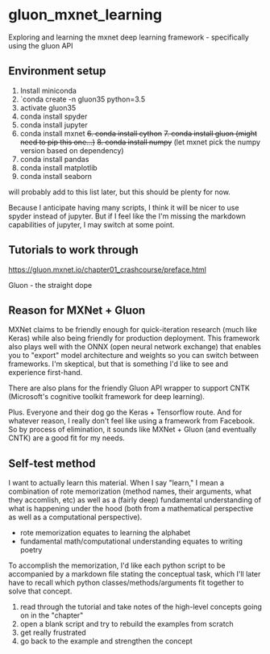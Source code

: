 # gluon_mxnet_learning

Exploring and learning the mxnet deep learning framework - specifically using the gluon API

## Environment setup


1. Install miniconda
2. `conda create -n gluon35 python=3.5
3. activate gluon35
3. conda install spyder
4. conda install jupyter
5. conda install mxnet
~~6. conda install cython~~
~~7. conda install gluon  (might need to pip this one...)~~
~~8. conda install numpy~~ (let mxnet pick the numpy version based on dependency)
9. conda install pandas
10. conda install matplotlib
11. conda install seaborn


will probably add to this list later, but this should be plenty for now. 


Because I anticipate having many scripts, I think it will be nicer to use
spyder instead of jupyter. But if I feel like the I'm missing the markdown
capabilities of jupyter, I may switch at some point.



## Tutorials to work through 


https://gluon.mxnet.io/chapter01_crashcourse/preface.html 


Gluon - the straight dope



## Reason for MXNet + Gluon

MXNet claims to be friendly enough for quick-iteration research (much
like Keras) while also being friendly for production deployment. This
framework also plays well with the ONNX (open neural network exchange) that
enables you to "export" model architecture and weights so you can switch
between frameworks. I'm skeptical, but that is something I'd like to
see and experience first-hand. 


There are also plans for the friendly Gluon API wrapper to support
CNTK (Microsoft's cognitive toolkit framework for deep learning).


Plus. Everyone and their dog go the Keras + Tensorflow route. And for whatever
reason, I really don't feel like using a framework from Facebook. So by 
process of elimination, it sounds like MXNet + Gluon (and eventually CNTK) 
are a good fit for my needs. 



## Self-test method


I want to actually learn this material. When I say "learn," I mean a combination
of rote memorization (method names, their arguments, what they accomlish, etc) as
well as a (fairly deep) fundamental understanding of what is happening under
the hood (both from a mathematical perspective as well as a computational
perspective).


* rote memorization equates to learning the alphabet
* fundamental math/computational understanding equates to writing poetry


To accomplish the memorization, I'd like each python script to be accompanied
by a markdown file stating the conceptual task, which I'll later have to 
recall which python classes/methods/arguments fit together to solve that concept.


1. read through the tutorial and take notes of the high-level concepts going on in the "chapter"
2. open a blank script and try to rebuild the examples from scratch
3. get really frustrated
4. go back to the example and strengthen the concept



